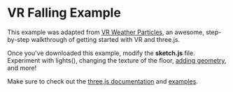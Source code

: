 VR Falling Example
========

This example was adapted from [VR Weather Particles](https://www.sitepoint.com/bringing-vr-to-web-google-cardboard-three-js/), an awesome, step-by-step walkthrough of getting started with VR and three.js.

Once you've downloaded this example, modify the **sketch.js** file. Experiment with lights(), changing the texture of the floor, [adding geometry](https://threejs.org/docs/index.html#Reference/Geometries/BoxGeometry), and more!

Make sure to check out the [three.js documentation](https://threejs.org/docs/index.html#Manual/Introduction/Creating_a_scene) and [examples](https://threejs.org/examples/).

